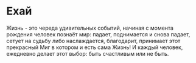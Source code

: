 # Ехай
Жизнь - это череда удивительных событий, начиная с момента рождения человек познаёт мир: падает, поднимается и снова падает, сетует на судьбу либо наслаждается, благодарит, принимает этот прекрасный Миг в котором и есть сама Жизнь! И каждый человек, ежедневно делает этот выбор: быть счастливым или не быть.